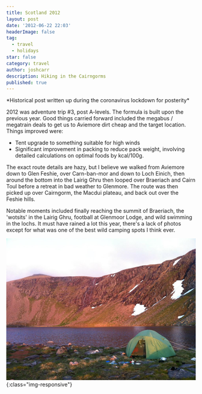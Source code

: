 ```yaml
---
title: Scotland 2012
layout: post
date: '2012-06-22 22:03'
headerImage: false
tag:
  - travel
  - holidays
star: false
category: travel
author: joshcarr
description: Hiking in the Cairngorms
published: true
---
```

<div markdown="1" class="contentCont" id="scroll">
*Historical post written up during the coronavirus lockdown for posterity*

2012 was adventure trip #3, post A-levels. The formula is built upon the previous year. Good things carried forward included the megabus / megatrain deals to get us to Aviemore dirt cheap and the target location. Things improved were:
* Tent upgrade to something suitable for high winds
* Significant improvement in packing to reduce pack weight, involving detailed calculations on optimal foods by kcal/100g.

The exact route details are hazy, but I believe we walked from Aviemore down to Glen Feshie, over Carn-ban-mor and down to Loch Einich, then around the bottom into the Lairig Ghru then looped over Braeriach and Cairn Toul before a retreat in bad weather to Glenmore. The route was then picked up over Cairngorm, the Macdui plateau, and back out over the Feshie hills.

Notable moments included finally reaching the summit of Braeriach, the 'wotsits' in the Lairig Ghru, football at Glenmoor Lodge, and wild swimming in the lochs. It must have rained a lot this year, there's a lack of photos except for what was one of the best wild camping spots I think ever.

![lake](/assets/images/scotland2012/lake.jpg){:class="img-responsive"}


</div>
